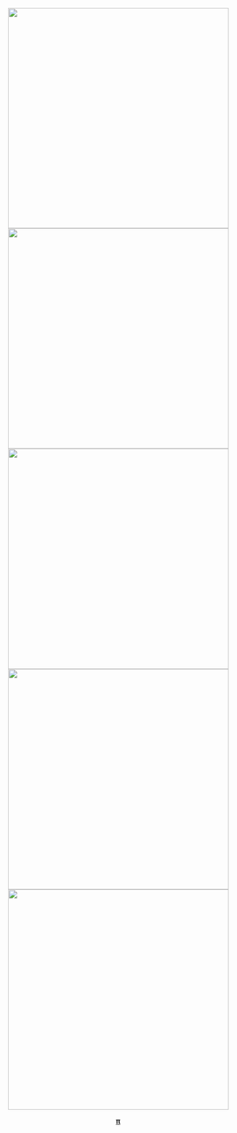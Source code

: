 <p align="center">
  <img src = "https://user-images.githubusercontent.com/29679899/101274502-88707880-376c-11eb-9c05-dfefdff8def5.gif" width="445px">
  <img src = "https://user-images.githubusercontent.com/29679899/101274600-8e1a8e00-376d-11eb-87a9-a620b9e5b97e.gif" width="445px">
  <img src = "https://user-images.githubusercontent.com/29679899/101274488-74c51200-376c-11eb-8354-da0d10f88216.gif" width="445px">
  <img src = "https://user-images.githubusercontent.com/29679899/101274505-96be9480-376c-11eb-87a3-4b0c8ad3a712.gif" width="445px">
  <img src = "https://user-images.githubusercontent.com/29679899/101274511-a2aa5680-376c-11eb-9527-aeb06a28af52.gif" width="445px">
</p>
<p align="center">
  <b><a href="https://www.youtube.com/watch?v=4UuCgIi3Dgk" title="Pi: Full Soundtrack" rel="nofollow">π</a></b><br>
</p>
